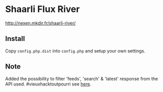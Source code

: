 Shaarli Flux River
======

http://nexen.mkdir.fr/shaarli-river/

## Install

Copy `config.php.dist` into `config.php` and setup your own settings.

## Note
Added the possibility to filter 'feeds', 'search' & 'latest' response from the API used. #vieuxhacktoutpourri see [here](includes/ShaarliApiClient.php#L102).
